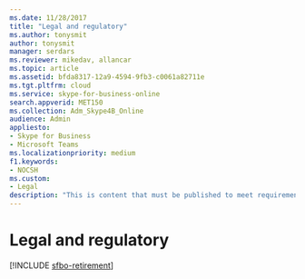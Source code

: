 ```yaml
---
ms.date: 11/28/2017
title: "Legal and regulatory"
ms.author: tonysmit
author: tonysmit
manager: serdars
ms.reviewer: mikedav, allancar
ms.topic: article
ms.assetid: bfda8317-12a9-4594-9fb3-c0061a82711e
ms.tgt.pltfrm: cloud
ms.service: skype-for-business-online
search.appverid: MET150
ms.collection: Adm_Skype4B_Online
audience: Admin
appliesto:
- Skype for Business
- Microsoft Teams
ms.localizationpriority: medium
f1.keywords:
- NOCSH
ms.custom:
- Legal
description: "This is content that must be published to meet requirements for accessibility, compliance and regulatory for Skype for Business Online in France. "
---
```

# Legal and regulatory

[!INCLUDE [sfbo-retirement](../../Hub/includes/sfbo-retirement.md)]

